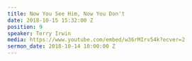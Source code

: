 ```yaml
---
title: Now You See Him, Now You Don't
date: 2018-10-15 15:32:00 Z
position: 9
speaker: Terry Irwin
media: https://www.youtube.com/embed/w36rMIrv54k?ecver=2
sermon_date: 2018-10-14 10:00:00 Z
---
```


